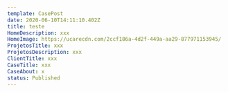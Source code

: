 ```yaml
---
template: CasePost
date: 2020-06-10T14:11:10.402Z
title: teste
HomeDescription: xxx
HomeImage: https://ucarecdn.com/2ccf186a-4d2f-449a-aa29-877971153945/
ProjetosTitle: xxx
ProjetosDescription: xxx
ClientTitle: xxx
CaseTitle: xxx
CaseAbout: x
status: Published
---
```

